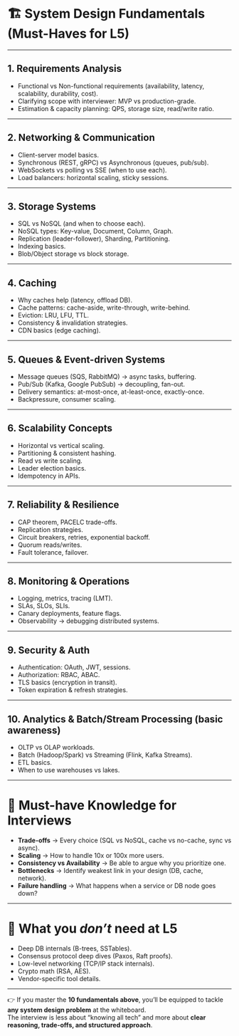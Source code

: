 # 🏗️ System Design Fundamentals (Must-Haves for L5)

---

## 1. Requirements Analysis
- Functional vs Non-functional requirements (availability, latency, scalability, durability, cost).
- Clarifying scope with interviewer: MVP vs production-grade.
- Estimation & capacity planning: QPS, storage size, read/write ratio.

---

## 2. Networking & Communication
- Client-server model basics.
- Synchronous (REST, gRPC) vs Asynchronous (queues, pub/sub).
- WebSockets vs polling vs SSE (when to use each).
- Load balancers: horizontal scaling, sticky sessions.

---

## 3. Storage Systems
- SQL vs NoSQL (and when to choose each).
- NoSQL types: Key-value, Document, Column, Graph.
- Replication (leader-follower), Sharding, Partitioning.
- Indexing basics.
- Blob/Object storage vs block storage.

---

## 4. Caching
- Why caches help (latency, offload DB).
- Cache patterns: cache-aside, write-through, write-behind.
- Eviction: LRU, LFU, TTL.
- Consistency & invalidation strategies.
- CDN basics (edge caching).

---

## 5. Queues & Event-driven Systems
- Message queues (SQS, RabbitMQ) → async tasks, buffering.
- Pub/Sub (Kafka, Google PubSub) → decoupling, fan-out.
- Delivery semantics: at-most-once, at-least-once, exactly-once.
- Backpressure, consumer scaling.

---

## 6. Scalability Concepts
- Horizontal vs vertical scaling.
- Partitioning & consistent hashing.
- Read vs write scaling.
- Leader election basics.
- Idempotency in APIs.

---

## 7. Reliability & Resilience
- CAP theorem, PACELC trade-offs.
- Replication strategies.
- Circuit breakers, retries, exponential backoff.
- Quorum reads/writes.
- Fault tolerance, failover.

---

## 8. Monitoring & Operations
- Logging, metrics, tracing (LMT).
- SLAs, SLOs, SLIs.
- Canary deployments, feature flags.
- Observability → debugging distributed systems.

---

## 9. Security & Auth
- Authentication: OAuth, JWT, sessions.
- Authorization: RBAC, ABAC.
- TLS basics (encryption in transit).
- Token expiration & refresh strategies.

---

## 10. Analytics & Batch/Stream Processing (basic awareness)
- OLTP vs OLAP workloads.
- Batch (Hadoop/Spark) vs Streaming (Flink, Kafka Streams).
- ETL basics.
- When to use warehouses vs lakes.

---

# 🎯 Must-have Knowledge for Interviews
- **Trade-offs** → Every choice (SQL vs NoSQL, cache vs no-cache, sync vs async).
- **Scaling** → How to handle 10x or 100x more users.
- **Consistency vs Availability** → Be able to argue why you prioritize one.
- **Bottlenecks** → Identify weakest link in your design (DB, cache, network).
- **Failure handling** → What happens when a service or DB node goes down?

---

# 🚫 What you *don’t* need at L5
- Deep DB internals (B-trees, SSTables).
- Consensus protocol deep dives (Paxos, Raft proofs).
- Low-level networking (TCP/IP stack internals).
- Crypto math (RSA, AES).
- Vendor-specific tool details.

---

👉 If you master the **10 fundamentals above**, you’ll be equipped to tackle **any system design problem** at the whiteboard.  
The interview is less about “knowing all tech” and more about **clear reasoning, trade-offs, and structured approach**.
